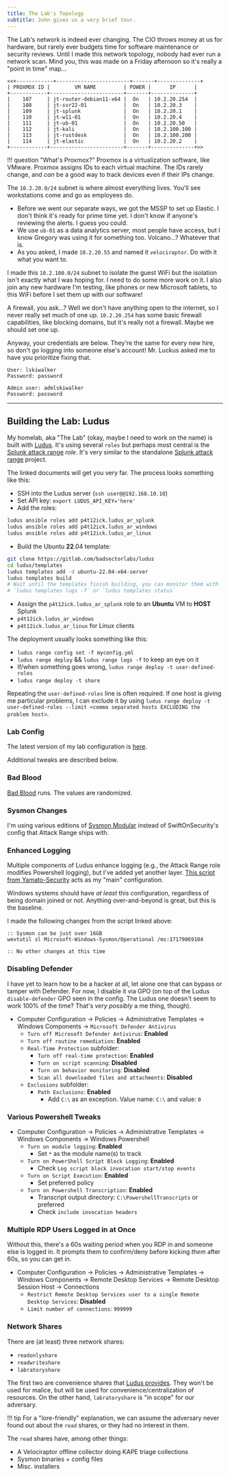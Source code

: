 ```yaml
---
title: The Lab's Topology
subtitle: John gives us a very brief tour.
---
```


The Lab's network is indeed ever changing. The CIO throws money at us for hardware, but rarely ever budgets time for software maintenance or security reviews. Until I made this network topology, nobody had ever run a network scan. Mind you, this was made on a Friday afternoon so it's really a "point in time" map...

```
<<+------------+------------------------+-------+--------------+
| PROXMOX ID |        VM NAME         | POWER |      IP      |
+------------+------------------------+-------+--------------+
|    107     | jt-router-debian11-x64 |  On   | 10.2.20.254  |
|    108     | jt-svr22-01            |  On   | 10.2.20.3    |
|    109     | jt-splunk              |  On   | 10.2.20.1    |
|    110     | jt-w11-01              |  On   | 10.2.20.4    |
|    111     | jt-ub-01               |  On   | 10.2.20.50   |
|    112     | jt-kali                |  On   | 10.2.100.100 |
|    113     | jt-rustdesk            |  On   | 10.2.100.200 |
|    114     | jt-elastic             |  On   | 10.2.20.2    |
+------------+------------------------+-------+--------------+>>
```

!!! question "What's Proxmox?"
    Proxmox is a virtualization software, like VMware. Proxmox assigns IDs to each virtual machine. The IDs rarely change, and *can* be a good way to track devices even if their IPs change.

The `10.2.20.0/24` subnet is where almost everything lives. You'll see workstations come and go as employees do.

- Before we went our separate ways, we got the MSSP to set up Elastic. I don't think it's ready for prime time yet. I don't know if anyone's reviewing the alerts. I guess you could.
- We use `ub-01` as a data analytics server, most people have access, but I know Gregory was using it for something too. Volcano...? Whatever that is.
- As you asked, I made `10.2.20.55` and named it `velociraptor`. Do with it what you want to.

I made this `10.2.100.0/24` subnet to isolate the guest WiFi but the isolation isn't exactly what I was hoping for. I need to do some more work on it. I also join any new hardware I'm testing, like phones or new Microsoft tablets, to this WiFi before I set them up with our software!

A firewall, you ask...? Well we don't have anything open to the internet, so I never really set much of one up. `10.2.20.254` has some basic firewall capabilities, like blocking domains, but it's really not a firewall. Maybe we should set one up.

Anyway, your credentials are below. They're the same for every new hire, so don't go logging into someone else's account! Mr. Luckus asked me to have you prioritize fixing that.

```
User: lskiwalker
Password: password

Admin user: admlskiwalker
Password: password
```

---

## Building the Lab: Ludus

My homelab, aka "The Lab" (okay, maybe I need to work on the name) is built with [Ludus](https://docs.ludus.cloud). It's using several `roles` but perhaps most central is the [Splunk attack range](https://docs.ludus.cloud/docs/environment-guides/splunk-attack-range/) *role*. It's very similar to the standalone [Splunk attack range](https://github.com/splunk/attack_range) project.

The linked documents will get you very far. The process looks something like this:

- SSH into the Ludus server (`ssh user@@192.168.10.10`)
- Set API key: `export LUDUS_API_KEY='here'`
- Add the roles:

```bash
ludus ansible roles add p4t12ick.ludus_ar_splunk
ludus ansible roles add p4t12ick.ludus_ar_windows
ludus ansible roles add p4t12ick.ludus_ar_linux
```

- Build the Ubuntu **22**.04 template:

```bash
git clone https://gitlab.com/badsectorlabs/ludus
cd ludus/templates
ludus templates add -d ubuntu-22.04-x64-server
ludus templates build
# Wait until the templates finish building, you can monitor them with 
# `ludus templates logs -f` or `ludus templates status`
```

- Assign the `p4t12ick.ludus_ar_splunk` role to an **Ubuntu** VM to **HOST** Splunk
- `p4t12ick.ludus_ar_windows` 
- `p4t12ick.ludus_ar_linux` for Linux clients

The deployment usually looks something like this:

- `ludus range config set -f myconfig.yml`
- `ludus range deploy` && `ludus range logs -f` to keep an eye on it
- If/when something goes wrong, `ludus range deploy -t user-defined-roles`
- `ludus range deploy -t share`

Repeating the `user-defined-roles` line is often required. If one host is giving me particular problems, I can exclude it by using `ludus range deploy -t user-defined-roles --limit <comma separated hosts EXCLUDING the problem host>`.

### Lab Config

The latest version of my lab configuration is [here](https://gist.github.com/droidforensics/c47ccef0d5366ec02fef923e79d983b9).

Additional tweaks are described below.

### Bad Blood

[Bad Blood](https://github.com/davidprowe/BadBlood) runs. The values are randomized.

### Sysmon Changes

I'm using various editions of [Sysmon Modular](https://github.com/olafhartong/sysmon-modular) instead of SwiftOnSecurity's config that Attack Range ships with.

### Enhanced Logging

Multiple components of Ludus enhance logging (e.g., the Attack Range role modifies Powershell logging), but I've added yet another layer. [This script from Yamato-Security](https://github.com/Yamato-Security/EnableWindowsLogSettings/blob/main/YamatoSecurityConfigureWinEventLogs.bat) acts as my "main" configuration.

Windows systems should have *at least* this configuration, regardless of being domain joined or not. Anything over-and-beyond is great, but this is the baseline.

I made the following changes from the script linked above:

```batch
:: Sysmon can be just over 16GB
wevtutil sl Microsoft-Windows-Sysmon/Operational /ms:17179869184

:: No other changes at this time
```

### Disabling Defender

I have yet to learn how to be a hacker at all, let alone one that can bypass or tamper with Defender. For now, I disable it via GPO (on top of the Ludus `disable-defender` GPO seen in the config. The Ludus one doesn't seem to work 100% of the time? That's *very possibly* a me thing, though).

- Computer Configuration -> Policies -> Administrative Templates -> Windows Components -> `Microsoft Defender Antivirus`
  - `Turn off Microsoft Defender Antivirus`: **Enabled**
  - `Turn off routine remediation`: **Enabled**
  - `Real-Time Protection` subfolder:
    - `Turn off real-time protection`: **Enabled**
    - `Turn on script scanning`: **Disabled**
    - `Turn on behavior monitoring`: **Disabled**
    - `Scan all downloaded files and attachments`: **Disabled**
  - `Exclusions` subfolder:
    - `Path Exclusions`: **Enabled**
      - Add `C:\` as an exception. Value name: `C:\` and value: `0`

### Various Powershell Tweaks

- Computer Configuration -> Policies -> Administrative Templates -> Windows Components -> Windows Powershell
  - `Turn on module logging`: **Enabled**
    - Set `*` as the module name(s) to track
  - `Turn on PowerShell Script Block Logging`: **Enabled**
    - Check `Log script block invocation start/stop events`
  - `Turn on Script Execution`: **Enabled**
    - Set preferred policy
  - `Turn on Powershell Transcription`: **Enabled**
    - Transcript output directory: `C:\PowershellTranscripts` or preferred
    - Check `include invocation headers`

### Multiple RDP Users Logged in at Once

Without this, there's a 60s waiting period when you RDP in and someone else is logged in. It prompts them to confirm/deny before kicking *them* after 60s, so you can get in.

- Computer Configuration -> Policies -> Administrative Templates -> Windows Components -> Remote Desktop Services -> Remote Desktop Session Host -> Connections
  - `Restrict Remote Desktop Services user to a single Remote Desktop Services`: **Disabled**
  - `Limit number of connections`: `999999`

### Network Shares

There are (at least) three network shares:

- `readonlyshare` 
- `readwriteshare`
- `labratoryshare`

The first two are convenience shares that [Ludus provides](https://docs.ludus.cloud/docs/file-share/). They won't be used for malice, but will be used for convenience/centralization of resources. On the other hand, `labratoryshare` is "in scope" for our adversary.

!!! tip
    For a "lore-friendly" explanation, we can assume the adversary never found out about the `read` shares, or they had no interest in them.

The `read` shares have, among other things:

- A Velociraptor offline collector doing KAPE triage collections
- Sysmon binaries + config files
- Misc. installers
